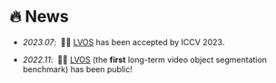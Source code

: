 # 🔥 News

- _2023.07_: &nbsp;🎉🎉 [LVOS](https://arxiv.org/abs/2211.10181) has been accepted by ICCV 2023.

- _2022.11_: &nbsp;🎉🎉 [LVOS](https://arxiv.org/abs/2211.10181) (the **first** long-term video object segmentation benchmark) has been public!
